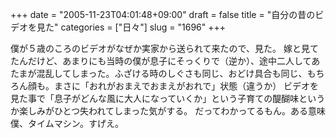 +++
date = "2005-11-23T04:01:48+09:00"
draft = false
title = "自分の昔のビデオを見た"
categories = ["日々"]
slug = "1696"
+++

僕が５歳のころのビデオがなぜか実家から送られて来たので、見た。
嫁と見てたんだけど、あまりにも当時の僕が息子にそっくりで（逆か）、途中二人してあたまが混乱してしまった。ふざける時のしぐさも同じ、おどけ具合も同じ、もちろん顔も。まさに「おれがおまえでおまえがおれで」状態（違うか）
ビデオを見た事で「息子がどんな風に大人になっていくか」という子育ての醍醐味というか楽しみがひとつ失われてしまった気がする。
だってわかってるもん。ある意味僕、タイムマシン。すげえ。
